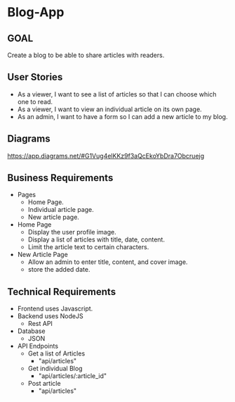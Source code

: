 # Blog-App

## GOAL
Create a blog to be able to share articles with readers.

## User Stories
* As a viewer, I want to see a list of articles so that I can choose which one to read.
* As a viewer, I want to view an individual article on its own page.
* As an admin, I want to have a form so I can add a new article to my blog. 


## Diagrams
https://app.diagrams.net/#G1Vug4elKKz9f3aQcEkoYbDra7Obcruejg 
## Business Requirements
* Pages
    * Home Page.
    * Individual article page.
    * New article page.
* Home Page
    * Display the user profile image.
    * Display a list of articles with title, date, content.
    * Limit the article text to certain characters. 
* New Article Page
    * Allow an admin to enter title, content, and cover image. 
    * store the added date. 
	
## Technical Requirements
* Frontend uses Javascript. 
* Backend uses NodeJS
    * Rest API
* Database
    * JSON
* API Endpoints
    * Get a list of Articles
        * "api/articles"
    * Get individual Blog
        * "api/articles/:article_id"
    * Post article
        * "api/articles"

